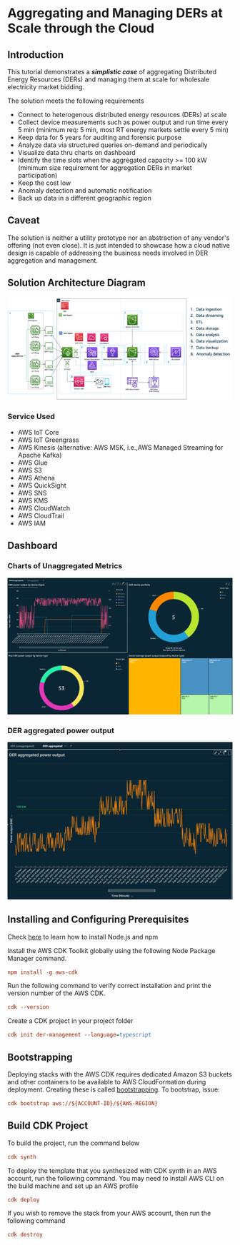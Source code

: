 # Aggregating and Managing DERs at Scale through the Cloud

## Introduction
This tutorial demonstrates a ***simplistic case*** of aggregating Distributed Energy Resources (DERs) and managing them at scale for wholesale electricity market bidding.

The solution meets the following requirements
* Connect to heterogenous distributed energy resources (DERs) at scale
* Collect device measurements such as power output and run time every 5 min (minimum req: 5 min, most RT energy markets settle every 5 min)
* Keep data for 5 years for auditing and forensic purpose
* Analyze data via structured queries on-demand and periodically
* Visualize data thru charts on dashboard
* Identify the time slots when the aggregated capacity >= 100 kW (minimum size requirement for aggregation DERs in market participation)
* Keep the cost low
* Anomaly detection and automatic notification
* Back up data in a different geographic region

## Caveat
The solution is neither a utility prototype nor an abstraction of any vendor's offering (not even close). It is just intended to showcase how a cloud native design is capable of addressing the business needs involved in DER aggregation and management.

## Solution Architecture Diagram
![solution arch diagram](docs/managing_ders_at_scale_soln_arch.png?raw=true "Solution Architecture for Cloud-based DER Aggregation and Management")
### Service Used
* AWS IoT Core
* AWS IoT Greengrass
* AWS Kinesis (alternative: AWS MSK, i.e.,AWS Managed Streaming for Apache Kafka)
* AWS Glue
* AWS S3
* AWS Athena
* AWS QuickSight
* AWS SNS
* AWS KMS
* AWS CloudWatch
* AWS CloudTrail
* AWS IAM

## Dashboard
### Charts of Unaggregated Metrics
![der unaggregated](docs/DER_unaggregated.png?raw=true "Charts of Unaggregated metrics")

### DER aggregated power output
![der aggregated](docs/DER_aggregated.png?raw=true "DER aggregated power output")


##  Installing and Configuring Prerequisites
Check [here](https://github.com/nvm-sh/nvm) to learn how to install Node.js and npm

Install the AWS CDK Toolkit globally using the following Node Package Manager command.
```ini
npm install -g aws-cdk
```
Run the following command to verify correct installation and print the version number of the AWS CDK.
```ini
cdk --version
```
Create a CDK project in your project folder
```ini
cdk init der-management --language=typescript
```

## Bootstrapping
Deploying stacks with the AWS CDK requires dedicated Amazon S3 buckets and other containers to be available to AWS CloudFormation during deployment. Creating these is called [bootstrapping](https://docs.aws.amazon.com/cdk/v2/guide/bootstrapping.html). To bootstrap, issue:
```ini
cdk bootstrap aws://${ACCOUNT-ID}/${AWS-REGION}
```

## Build CDK Project
To build the project, run the command below
```ini
cdk synth
```
To deploy the template that you synthesized with CDK synth in an AWS account, run the following command. You may need to install AWS CLI on the build machine and set up an AWS profile
```ini
cdk deploy
```

If you wish to remove the stack from your AWS account, then run the following command
```ini
cdk destroy
```